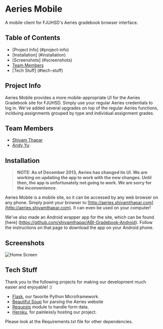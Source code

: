 Aeries Mobile
=============

A mobile client for FJUHSD's Aeries gradebook browser interface. 

## Table of Contents
 
* [Project Info] (#project-info)
* [Installation] (#installation)
* [Screenshots] (#screenshots)
* [Team Members](#team-members)
* [Tech Stuff] (#tech-stuff)

## <a name= "project-info"></a>Project Info
Aeries Mobile provides a more mobile-appropriate UI for the Aeries Gradebook site for FJUHSD. Simply use your regular Aeries credentials to log in. We've added several upgrades on top of the regular Aeries functions, inclduing assignments grouped by type and individual assignment grades. 


## <a name="team-members"></a>Team Members
* [Shivam Thapar](http://www.shivamthapar.com)
* [Andy Yu](https://github.com/AndyYu)

## <a name="installation"></a>Installation
> **NOTE: As of December 2013, Aeries has changed its UI. We are working on updating the app to work with the new changes. Until then, the app is unfortunately not going to work. We are sorry for the inconvenience.**


Aeries Mobile is a mobile site, so it can be accessed by any web browser on any phone. Simply point your browser to [http://aeries.shivamthapar.com](http://aeries.shivamthapar.com). It can even be used on your computer! 

We've also made an Android wrapper app for the site, which can be found [here] (https://github.com/shivamthapar/ABI-Gradebook-Android). Follow the instructions on that page to download the app on your Android phone. 

## <a name="screenshots">Screenshots
![Home Screen](https://github.com/shivamthapar/aeries-mobile/blob/master/screenshots/galaxy%20nexus/skinned/framed_home.png?raw=true "Home Screen")

## <a name="tech-stuff"></a>Tech Stuff
Thank you to the following projects for making our development much easier and enjoyable! :)

* [Flask](http://flask.pocoo.org/), our favorite Python Microframework.
* [Beautiful Soup](http://www.crummy.com/software/BeautifulSoup/) for parsing the Aeries website
* [Requests](http://docs.python-requests.org/en/latest/) module to handle form data. 
* [Heroku](https://www.heroku.com/), for painlessly hosting our project.

Please look at the Requirements.txt file for other dependencies.


